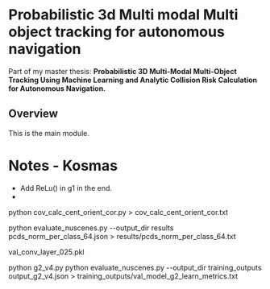 # Probabilistic 3d Multi modal Multi object tracking for autonomous navigation
Part of my master thesis: **Probabilistic 3D Multi-Modal Multi-Object Tracking Using Machine Learning and Analytic Collision Risk Calculation for Autonomous Navigation.**
## Overview
This is the main module.

# Notes - Kosmas
- Add ReLu() in g1 in the end.
- 

python cov_calc_cent_orient_cor.py > cov_calc_cent_orient_cor.txt

python evaluate_nuscenes.py --output_dir results pcds_norm_per_class_64.json > results/pcds_norm_per_class_64.txt

val_conv_layer_025.pkl




python g2_v4.py
python evaluate_nuscenes.py --output_dir training_outputs output_g2_v4.json > training_outputs/val_model_g2_learn_metrics.txt
